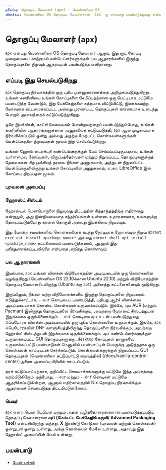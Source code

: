 ```yaml
---
தலைப்பு: தொகுப்பு மேலாளர் (apx) - வெண்ணிலா OS
விளக்கம்: வெண்ணிலா OS தொகுப்பு மேலாளரான `apx` ஐ எவ்வாறு பயன்படுத்துவது என்பதைக் கண்டறியவும்.
---
```


# தொகுப்பு மேலாளர் (`apx`)

`apx` என்பது வெண்ணிலா OS தொகுப்பு மேலாளர் ஆகும், இது ரூட் கோப்பு முறைமையை மாற்றாமல் கன்டெய்னர்களுக்குள் பல ஆதாரங்களில் இருந்து தொகுப்புகளை நிறுவும் ஆதரவுடன் பயன்படுத்த எளிதானது.

## எப்படி இது செயல்படுகிறது

`apx` தொகுப்பு நிர்வாகத்தில் ஒரு புதிய முன்னுதாரணத்தை அறிமுகப்படுத்துகிறது. உங்கள் கணினியை உங்கள் கோப்புகளை சேமிப்பதற்கான ஒரு பெட்டியாக மட்டுமே பயன்படுத்த வேண்டும், இது பேக்கேஜ்களை சுத்தமாக விட்டுவிட்டு, இணக்கமற்ற, மோசமாக கட்டமைக்கப்பட்ட அல்லது முரண்பட்ட தொகுப்புகள் காரணமாக உடைந்து போகும் அபாயத்தைக் கட்டுப்படுத்துகிறது.

ஒரே இயக்கிகள், காட்சி சேவையகம் போன்றவற்றைப் பயன்படுத்தும்போது, உங்கள் கணினியின் ஆதாரங்களுக்கான அணுகலைக் கட்டுப்படுத்தி, `apx` ஆல் முழுமையாக நிர்வகிக்கப்படும் ஒன்று அல்லது அதற்கு மேற்பட்ட கொள்கலன்களுக்குள் மென்பொருளை நிறுவுவதன் மூலம் இது செய்யப்படுகிறது.

உங்கள் ஹோம் டைரக்டரி கண்டெய்னருக்குள் மேப் செய்யப்பட்டிருப்பதால், உங்கள் உள்ளமைவு கோப்புகள், விருப்பத்தேர்வுகள் மற்றும் நிறுவப்பட்ட தொகுப்புகளுக்குத் தேவையான பிற முக்கியத் தரவை நீங்கள் அணுகலாம், அத்துடன் நிறுவப்பட்ட மென்பொருளிலிருந்து உங்கள் கோப்புகளை அணுகலாம், எ.கா. LibreOffice இல் கோப்பை திறப்பதன் மூலம்.

### புரவலன் அமைப்பு

### ஹோஸ்ட் சிஸ்டம்

ஹோஸ்டில் மென்பொருளை நிறுவுவது திட்டத்தின் சித்தாந்தத்திற்கு எதிரானது என்றாலும், அது இன்றியமையாத சந்தர்ப்பங்கள் உள்ளன. உதாரணமாக, உங்களுக்கு தேவைப்படும்போது
கர்னல் தொகுதி அல்லது இயக்கியை நிறுவவும்.

இது போன்ற சமயங்களில், கொள்கலனைக் கடந்து நேரடியாக ஹோஸ்டில் நிறுவ `abroot exec apt install <package_name>*` அல்லது `abroot shell apt install <package_name>` கட்டளையைப் பயன்படுத்தலாம், *ஆனால் இது பரிந்துரைக்கப்படவில்லை என்பதை அறிந்து கொள்ளவும்.*

### பல ஆதாரங்கள்

இயல்பாக, `apx` உங்கள் லினக்ஸ் விநியோகத்தின் அடிப்படையில் ஒரு கொள்கலனை வழங்குகிறது (வெண்ணிலா OS 22.10க்கான Ubuntu 22.10) மற்றும் விநியோகத்தின் தொகுப்பு மேலாளரிடமிருந்து (Ubuntu க்கு `apt`) அனைத்து கட்டளைகளையும் மூடுகிறது.

இருப்பினும், நீங்கள் மற்ற விநியோகங்களில் இருந்து தொகுப்புகளை நிறுவலாம். எடுத்துக்காட்டாக, `--aur` கொடியைப் பயன்படுத்தி, புதியது
ஆர்ச் லினக்ஸை அடிப்படையாகக் கொண்ட கொள்கலன் உருவாக்கப்படும். இங்கே, `apx` AUR (மற்றும் Pacman) இலிருந்து தொகுப்புகளை நிர்வகிக்கும், அவற்றை ஹோஸ்ட் சிஸ்டத்துடன் இறுக்கமாக ஒருங்கிணைக்கும். `--dnf` கொடியை `apx` உடன் பயன்படுத்துவது ஃபெடோரா லினக்ஸ் அடிப்படையில் ஒரு புதிய கொள்கலனை உருவாக்கும். இங்கே, `apx` ஃபெடோராவின் DNF களஞ்சியத்திலிருந்து தொகுப்புகளை நிர்வகிக்கும், அவற்றை ஹோஸ்ட் சிஸ்டத்துடன் இறுக்கமாக ஒருங்கிணைக்கும். `apx` கண்டெய்னர்களுக்குள் உருவாக்கப்பட்ட GUI தொகுப்புகளுக்கு,`.desktop` கோப்புகள் தானாகவே உருவாக்கப்பட்டு பயன்பாடுகள் மெனுவில் பயன்பாட்டின் பெயருக்கு அடுத்ததாக ஒரு கொள்கலன் காட்டியுடன் சேர்க்கப்படும். கொள்கலன்களுக்குள் நிறுவப்பட்ட GUI தொகுப்புகள் [வெண்ணிலா கட்டுப்பாட்டு மையத்தில்] (/docs/vanilla-control-center) துணை அமைப்பு பிரிவில் காட்டப்படும்.

தரக் கட்டுப்பாட்டிற்காக, குறிப்பிட்ட செயலாக்கங்களுக்கு மட்டுமே இந்த அம்சத்தை வரம்பிடுகிறோம். தற்போது, `--aur` மற்றும் `--dnf` கொடிகள் மட்டுமே ஆதரிக்கப்படுகின்றன, ஆனால் எதிர்காலத்தில் Nix தொகுப்பு நிர்வாகிக்கும் ஆதரவைச் செயல்படுத்த திட்டமிட்டுள்ளோம்.

### பெயர்

`apx` என்ற பெயர் டெபியன் மற்றும் அதன் வழித்தோன்றல்களால் பயன்படுத்தப்படும் தொகுப்பு மேலாளரான **apt (மேம்பட்ட பேக்கேஜிங் கருவி/ Advanced Packaging Tool)** என்பதிலிருந்து வந்தது. **X** இரண்டு கோடுகள் (புரவலன் மற்றும் கொள்கலன்) ஒன்றுடன் ஒன்று உள்ளது, அங்கு கொள்கலன் மேலே உள்ளது, அதாவது இது ஹோஸ்ட் அமைப்பின் மேல் உள்ளது.

## பயன்பாடு

- [மேன் பக்கம்](/docs/apx/manpage)

